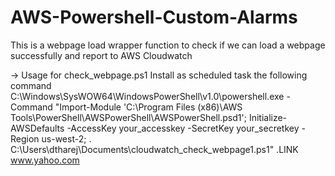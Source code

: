 # AWS-Powershell-Custom-Alarms
This is a webpage load wrapper function to check if we can load a webpage successfully and report to AWS Cloudwatch

-> Usage for check_webpage.ps1
Install as scheduled task the following command C:\Windows\SysWOW64\WindowsPowerShell\v1.0\powershell.exe -Command "Import-Module 'C:\Program Files (x86)\AWS Tools\PowerShell\AWSPowerShell\AWSPowerShell.psd1'; Initialize-AWSDefaults -AccessKey your_accesskey -SecretKey your_secretkey -Region us-west-2; . C:\Users\dtharej\Documents\cloudwatch_check_webpage1.ps1" 
.LINK
www.yahoo.com


